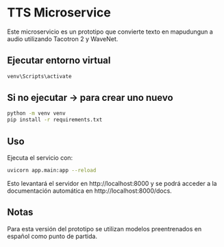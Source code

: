 # TTS Microservice

Este microservicio es un prototipo que convierte texto en mapudungun a audio utilizando Tacotron 2 y WaveNet.

## Ejecutar entorno virtual

```bash
venv\Scripts\activate
```

## Si no ejecutar -> para crear uno nuevo

```bash
python -m venv venv
pip install -r requirements.txt
```

## Uso
Ejecuta el servicio con:

```bash
uvicorn app.main:app --reload
```
Esto levantará el servidor en http://localhost:8000 y se podrá acceder a la documentación automática en http://localhost:8000/docs.

## Notas

Para esta versión del prototipo se utilizan modelos preentrenados en español como punto de partida.
